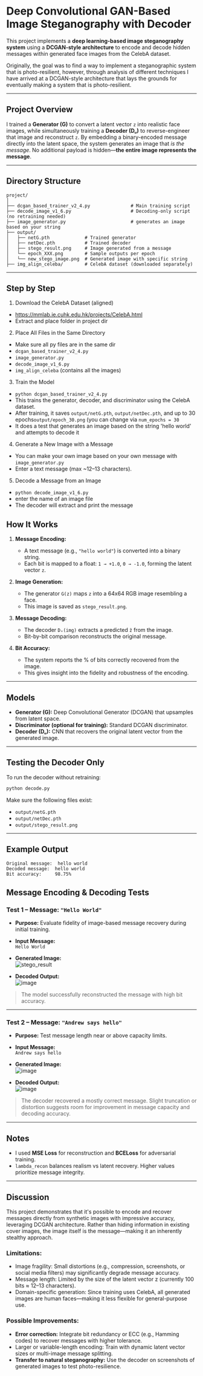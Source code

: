 # Deep Convolutional GAN-Based Image Steganography with Decoder

This project implements a **deep learning-based image steganography system** using a **DCGAN-style architecture** to encode and decode hidden messages within generated face images from the CelebA dataset.

Originally, the goal was to find a way to implement a steganographic system that is photo-resilient, however, through analysis of different techniques I have arrived at a DCGAN-style architecture that lays the grounds for eventually making a system that is photo-resilient.

---

## Project Overview

I trained a **Generator (G)** to convert a latent vector `z` into realistic face images, while simultaneously training a **Decoder (Dᵤ)** to reverse-engineer that image and reconstruct `z`. By embedding a binary-encoded message directly into the latent space, the system generates an image that *is the message*. No additional payload is hidden—**the entire image represents the message**.

---

## Directory Structure

```
project/
│
├── dcgan_based_trainer_v2_4.py               # Main training script
├── decode_image_v1_6.py                      # Decoding-only script (no retraining needed)
├── image_generator.py                        # generates an image based on your string
├── output/
│   ├── netG.pth             # Trained generator
│   ├── netDec.pth           # Trained decoder
│   ├── stego_result.png     # Image generated from a message
│   └── epoch_XXX.png        # Sample outputs per epoch
│   └── new_stego_image.png  # Generated image with specific string
├── img_align_celeba/        # CelebA dataset (downloaded separately)
```

---

## Step by Step

1. Download the CelebA Dataset (aligned)
 - https://mmlab.ie.cuhk.edu.hk/projects/CelebA.html
 - Extract and place folder in project dir

2. Place All Files in the Same Directory
 - Make sure all py files are in the same dir
 - `dcgan_based_trainer_v2_4.py`
 - `image_generator.py`
 - `decode_image_v1_6.py`
 - `img_align_celeba` (contains all the images)

3. Train the Model
 - `python dcgan_based_trainer_v2_4.py`
 - This trains the generator, decoder, and discriminator using the CelebA dataset.
 - After training, it saves `output/netG.pth`, `output/netDec.pth`, and up to 30 epochs`output/epoch_30.png` (you can change via `num_epochs = 30`
 - It does a test that generates an image based on the string 'hello world' and attempts to decode it

4. Generate a New Image with a Message
 - You can make your own image based on your own message with `image_generator.py`
 - Enter a text message (max ~12–13 characters).

5. Decode a Message from an Image
 - `python decode_image_v1_6.py`
 -  enter the name of an image file
 -  The decoder will extract and print the message


## How It Works

1. **Message Encoding:**
   - A text message (e.g., `"hello world"`) is converted into a binary string.
   - Each bit is mapped to a float: `1 → +1.0`, `0 → -1.0`, forming the latent vector `z`.

2. **Image Generation:**
   - The generator `G(z)` maps `z` into a 64x64 RGB image resembling a face.
   - This image is saved as `stego_result.png`.

3. **Message Decoding:**
   - The decoder `Dᵤ(img)` extracts a predicted `ẑ` from the image.
   - Bit-by-bit comparison reconstructs the original message.

4. **Bit Accuracy:**
   - The system reports the % of bits correctly recovered from the image.
   - This gives insight into the fidelity and robustness of the encoding.

---

## Models

- **Generator (G):** Deep Convolutional Generator (DCGAN) that upsamples from latent space.
- **Discriminator (optional for training):** Standard DCGAN discriminator.
- **Decoder (Dᵤ):** CNN that recovers the original latent vector from the generated image.

---

## Testing the Decoder Only

To run the decoder without retraining:

```bash
python decode.py
```

Make sure the following files exist:
- `output/netG.pth`
- `output/netDec.pth`
- `output/stego_result.png`

---

## Example Output

```
Original message:  hello world
Decoded message:  hello world
Bit accuracy:     98.75%
```

## Message Encoding & Decoding Tests

### **Test 1 – Message: `"Hello World"`**
- **Purpose:** Evaluate fidelity of image-based message recovery during initial training.
- **Input Message:**  
  `Hello World`

- **Generated Image:**  
  ![stego_result](https://github.com/user-attachments/assets/dbfa148c-def4-4539-a9e7-de7b7a1221db)

- **Decoded Output:**  
  ![image](https://github.com/user-attachments/assets/30193914-4b56-4e7e-8af4-143161646004)

> The model successfully reconstructed the message with high bit accuracy.

---

### **Test 2 – Message: `"Andrew says hello"`**
- **Purpose:** Test message length near or above capacity limits.
- **Input Message:**  
  `Andrew says hello`

- **Generated Image:**  
  ![image](https://github.com/user-attachments/assets/f073deb1-d356-4c90-a5b7-7c155b1a33a8)

- **Decoded Output:**  
  ![image](https://github.com/user-attachments/assets/fcc83d22-48cb-4ee6-8d9c-e5cb7c86a3bb)

>  The decoder recovered a mostly correct message. Slight truncation or distortion suggests room for improvement in message capacity and decoding accuracy.


---

## Notes

- I used **MSE Loss** for reconstruction and **BCELoss** for adversarial training.
- `lambda_recon` balances realism vs latent recovery. Higher values prioritize message integrity.

---

## Discussion
This project demonstrates that it's possible to encode and recover messages directly from synthetic images with impressive accuracy, leveraging DCGAN architecture. Rather than hiding information in existing cover images, the image itself is the message—making it an inherently stealthy approach.

### Limitations:
- Image fragility: Small distortions (e.g., compression, screenshots, or social media filters) may significantly degrade message accuracy.
- Message length: Limited by the size of the latent vector z (currently 100 bits ≈ 12–13 characters).
- Domain-specific generation: Since training uses CelebA, all generated images are human faces—making it less flexible for general-purpose use.

### Possible Improvements:
- **Error correction:** Integrate bit redundancy or ECC (e.g., Hamming codes) to recover messages with higher tolerance.
- Larger or variable-length encoding: Train with dynamic latent vector sizes or multi-image message splitting.
- **Transfer to natural steganography:** Use the decoder on screenshots of generated images to test photo-resilience.
